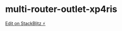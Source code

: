 # multi-router-outlet-xp4ris

[Edit on StackBlitz ⚡️](https://stackblitz.com/edit/multi-router-outlet-xp4ris)